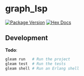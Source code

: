 # graph_lsp

[![Package Version](https://img.shields.io/hexpm/v/graph_lsp)](https://hex.pm/packages/graph_lsp)
[![Hex Docs](https://img.shields.io/badge/hex-docs-ffaff3)](https://hexdocs.pm/graph_lsp/)

## Development

**Todo**:

```sh
gleam run   # Run the project
gleam test  # Run the tests
gleam shell # Run an Erlang shell
```
